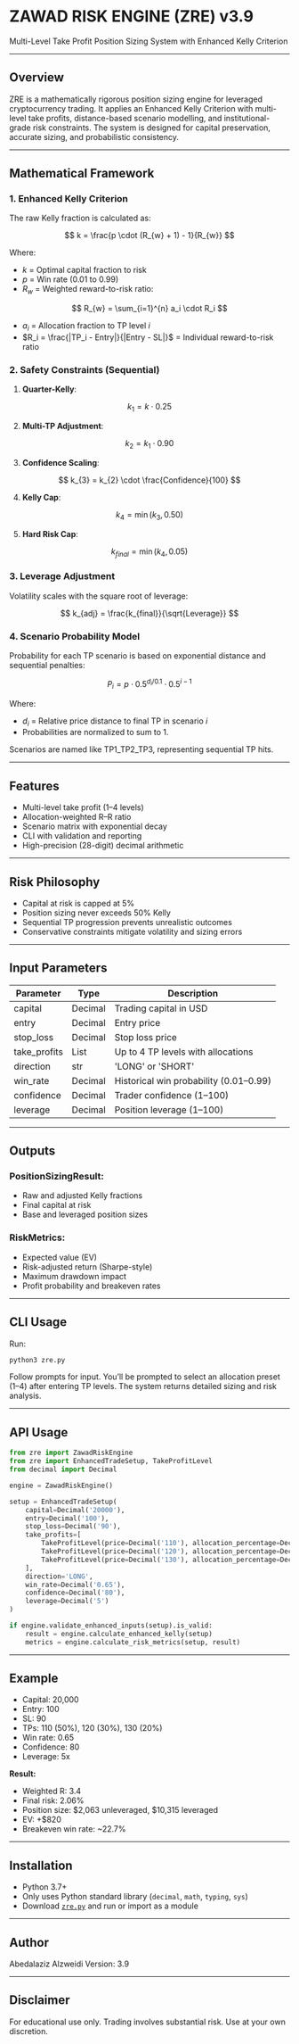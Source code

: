 # ZAWAD RISK ENGINE (ZRE) v3.9

Multi-Level Take Profit Position Sizing System with Enhanced Kelly Criterion

---

## Overview

ZRE is a mathematically rigorous position sizing engine for leveraged cryptocurrency trading. It applies an Enhanced Kelly Criterion with multi-level take profits, distance-based scenario modelling, and institutional-grade risk constraints. The system is designed for capital preservation, accurate sizing, and probabilistic consistency.

---

## Mathematical Framework

### 1. Enhanced Kelly Criterion

The raw Kelly fraction is calculated as:

$$
k = \frac{p \cdot (R_{w} + 1) - 1}{R_{w}}
$$

Where:

* $k$ = Optimal capital fraction to risk
* $p$ = Win rate (0.01 to 0.99)
* $R_{w}$ = Weighted reward-to-risk ratio:

$$
R_{w} = \sum_{i=1}^{n} a_i \cdot R_i
$$

* $a_i$ = Allocation fraction to TP level $i$
* $R_i = \frac{|TP_i - Entry|}{|Entry - SL|}$ = Individual reward-to-risk ratio

### 2. Safety Constraints (Sequential)

1. **Quarter-Kelly**:

$$
k_{1} = k \cdot 0.25
$$

2. **Multi-TP Adjustment**:

$$
k_{2} = k_{1} \cdot 0.90
$$

3. **Confidence Scaling**:

$$
k_{3} = k_{2} \cdot \frac{Confidence}{100}
$$

4. **Kelly Cap**:

$$
k_{4} = \min(k_{3}, 0.50)
$$

5. **Hard Risk Cap**:

$$
k_{final} = \min(k_{4}, 0.05)
$$

### 3. Leverage Adjustment

Volatility scales with the square root of leverage:

$$
k_{adj} = \frac{k_{final}}{\sqrt{Leverage}}
$$

### 4. Scenario Probability Model

Probability for each TP scenario is based on exponential distance and sequential penalties:

$$
P_{i} = p \cdot 0.5^{d_i / 0.1} \cdot 0.5^{i - 1}
$$

Where:

* $d_i$ = Relative price distance to final TP in scenario $i$
* Probabilities are normalized to sum to 1.

Scenarios are named like TP1\_TP2\_TP3, representing sequential TP hits.

---

## Features

* Multi-level take profit (1–4 levels)
* Allocation-weighted R–R ratio
* Scenario matrix with exponential decay
* CLI with validation and reporting
* High-precision (28-digit) decimal arithmetic

---

## Risk Philosophy

* Capital at risk is capped at 5%
* Position sizing never exceeds 50% Kelly
* Sequential TP progression prevents unrealistic outcomes
* Conservative constraints mitigate volatility and sizing errors

---

## Input Parameters

| Parameter     | Type    | Description                            |
| ------------- | ------- | -------------------------------------- |
| capital       | Decimal | Trading capital in USD                 |
| entry         | Decimal | Entry price                            |
| stop\_loss    | Decimal | Stop loss price                        |
| take\_profits | List    | Up to 4 TP levels with allocations     |
| direction     | str     | 'LONG' or 'SHORT'                      |
| win\_rate     | Decimal | Historical win probability (0.01–0.99) |
| confidence    | Decimal | Trader confidence (1–100)              |
| leverage      | Decimal | Position leverage (1–100)              |

---

## Outputs

### PositionSizingResult:

* Raw and adjusted Kelly fractions
* Final capital at risk
* Base and leveraged position sizes

### RiskMetrics:

* Expected value (EV)
* Risk-adjusted return (Sharpe-style)
* Maximum drawdown impact
* Profit probability and breakeven rates

---

## CLI Usage

Run:

```bash
python3 zre.py
```

Follow prompts for input. You’ll be prompted to select an allocation preset (1–4) after entering TP levels. The system returns detailed sizing and risk analysis.

---

## API Usage

```python
from zre import ZawadRiskEngine
from zre import EnhancedTradeSetup, TakeProfitLevel
from decimal import Decimal

engine = ZawadRiskEngine()

setup = EnhancedTradeSetup(
    capital=Decimal('20000'),
    entry=Decimal('100'),
    stop_loss=Decimal('90'),
    take_profits=[
        TakeProfitLevel(price=Decimal('110'), allocation_percentage=Decimal('50')),
        TakeProfitLevel(price=Decimal('120'), allocation_percentage=Decimal('30')),
        TakeProfitLevel(price=Decimal('130'), allocation_percentage=Decimal('20'))
    ],
    direction='LONG',
    win_rate=Decimal('0.65'),
    confidence=Decimal('80'),
    leverage=Decimal('5')
)

if engine.validate_enhanced_inputs(setup).is_valid:
    result = engine.calculate_enhanced_kelly(setup)
    metrics = engine.calculate_risk_metrics(setup, result)
```

---

## Example

* Capital: 20,000
* Entry: 100
* SL: 90
* TPs: 110 (50%), 120 (30%), 130 (20%)
* Win rate: 0.65
* Confidence: 80
* Leverage: 5x

**Result:**

* Weighted R: 3.4
* Final risk: 2.06%
* Position size: \$2,063 unleveraged, \$10,315 leveraged
* EV: +\$820
* Breakeven win rate: \~22.7%

---

## Installation

* Python 3.7+
* Only uses Python standard library (`decimal`, `math`, `typing`, `sys`)
* Download [`zre.py`](zre.py) and run or import as a module

---

## Author

Abedalaziz Alzweidi
Version: 3.9

---

## Disclaimer

For educational use only. Trading involves substantial risk. Use at your own discretion.

